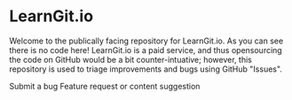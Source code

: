 # LearnGit.io

Welcome to the publically facing repository for LearnGit.io. As you can see there is no code here! LearnGit.io is a paid service, and thus opensourcing the code on GitHub would be a bit counter-intuative; however, this repository is used to triage improvements and bugs using GitHub "Issues".

Submit a bug
Feature request or content suggestion
